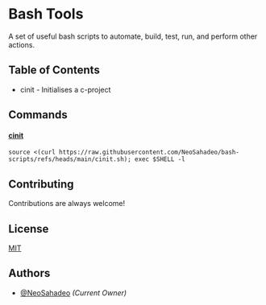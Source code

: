 # Bash Tools

A set of useful bash scripts to automate, build, test, run, and perform other actions.


## Table of Contents

- <a id="cinit">cinit</a> - Initialises a c-project

## Commands

#### [cinit](#cinit)

```
source <(curl https://raw.githubusercontent.com/NeoSahadeo/bash-scripts/refs/heads/main/cinit.sh); exec $SHELL -l
```

## Contributing

Contributions are always welcome!


## License

[MIT](https://choosealicense.com/licenses/mit/)
## Authors

- [@NeoSahadeo](https://www.github.com/NeoSahadeo) *(Current Owner)*
